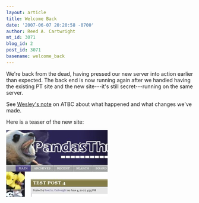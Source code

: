 ```yaml
---
layout: article
title: Welcome Back
date: '2007-06-07 20:20:58 -0700'
author: Reed A. Cartwright
mt_id: 3071
blog_id: 2
post_id: 3071
basename: welcome_back
---
```

We're back from the dead, having pressed our new server into action earlier than expected. The back end is now running again after we handled having the existing PT site and the new site---it's still secret---running on the same server.

See [Wesley's note](http://www.antievolution.org/cgi-bin/ikonboard/ikonboard.cgi?act=SP;f=14;t=1065;p=61773) on ATBC about what happened and what changes we've made.

Here is a teaser of the new site:

<img src="/uploads/2007/neuvo-tease.jpg" alt="neuvo-tease.jpg" width="273" height="180" />
